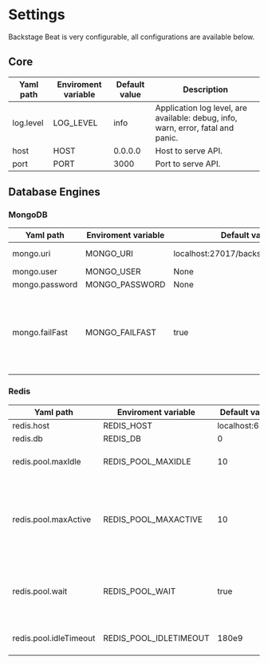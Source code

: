 # Settings

Backstage Beat is very configurable, all configurations are available below.

## Core

| Yaml path     | Enviroment variable | Default value  | Description |
| ------------- |---------------------| ---------------|-------------|
| log.level     | LOG_LEVEL           | info           | Application log level, are available: debug, info, warn, error, fatal and panic. |
| host          | HOST                | 0.0.0.0        | Host to serve API. |
| port          | PORT                | 3000           | Port to serve API. |


## Database Engines

### MongoDB

| Yaml path      | Enviroment variable | Default value                        | Description |
| -------------- |---------------------| -------------------------------------|-------------|
| mongo.uri      | MONGO_URI           | localhost:27017/backstage_beat_local | Database URL. |
| mongo.user     | MONGO_USER          | None                                 | Username. |
| mongo.password | MONGO_PASSWORD      | None                                 | Password. |
| mongo.failFast | MONGO_FAILFAST      | true                                 | Cause connection and query attempts to fail faster when the server is unavailable. |


### Redis

| Yaml path              | Enviroment variable    | Default value  | Description |
| ---------------------- |----------------------- | ---------------|-------------|
| redis.host             | REDIS_HOST             | localhost:6379 | Host and port. |
| redis.db               | REDIS_DB               | 0              | Database. |
| redis.pool.maxIdle     | REDIS_POOL_MAXIDLE     | 10             | Maximum number of idle connections in the pool. |
| redis.pool.maxActive   | REDIS_POOL_MAXACTIVE   | 10             | Maximum number of connections allocated by the pool at a given time. When zero, there is no limit on the number of connections in the pool. |
| redis.pool.wait        | REDIS_POOL_WAIT        | true           | If true and the pool is at the `redis.pool.maxActive` limit, waits for a connection to be returned to the pool.|
| redis.pool.idleTimeout | REDIS_POOL_IDLETIMEOUT | 180e9          | Close connections after remaining idle for this duration. |

